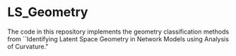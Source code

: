 # LS_Geometry

The code in this repository implements the geometry classification methods from ``Identifying Latent Space Geometry in Network Models using Analysis of Curvature." 
